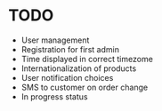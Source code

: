 # TODO

* User management
* Registration for first admin
* Time displayed in correct timezome
* Internationalization of products
* User notification choices
* SMS to customer on order change
* In progress status
